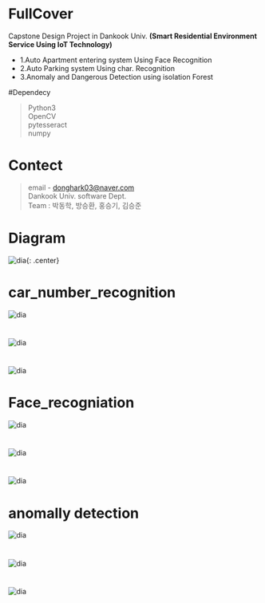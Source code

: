 # FullCover
Capstone Design Project in Dankook Univ. __(Smart Residential Environment Service Using  IoT Technology)__

- 1.Auto Apartment entering system Using Face Recognition 
- 2.Auto Parking system Using char. Recognition
- 3.Anomaly and Dangerous Detection using isolation Forest

#Dependecy
> Python3 <br>
> OpenCV <br>
> pytesseract <br>
> numpy <br>

# Contect
> email - donghark03@naver.com <br>
> Dankook Univ. software Dept. <br>
> Team : 박동학, 방승환, 홍승기, 김승준 <br>

# Diagram
![dia](./image/diagram.png){: .center}

# car_number_recognition
![dia](./image/1.png)
# 
![dia](./image/1-1.png)
#
![dia](./image/6.png)

# Face_recogniation
![dia](./image/2.png)
#
![dia](./image/1-2.png)
#
![dia](./image/5.png)

# anomally detection
![dia](./image/3.png)
#
![dia](./image/1-3.png)
#
![dia](./image/7.png)
#
